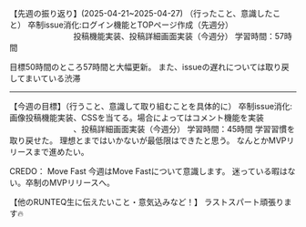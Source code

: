 【先週の振り返り】(2025-04-21~2025-04-27)
（行ったこと、意識したこと）
卒制issue消化:ログイン機能とTOPページ作成（先週分）
　　　　　　　　投稿機能実装、投稿詳細画面実装（今週分）
学習時間：57時間

目標50時間のところ57時間と大幅更新。
また、issueの遅れについては取り戻してまいている渋滞
***
【今週の目標】（行うこと、意識して取り組むことを具体的に）
卒制issue消化:画像投稿機能実装、CSSを当てる。場合によってはコメント機能を実装
　　　　　　　　、投稿詳細画面実装（今週分）
学習時間：45時間
学習習慣を取り戻せた。
理想とまではいかないが最低限はできたと思う。
なんとかMVPリリースまで進めたい。

CREDO： Move Fast
今週はMove Fastについて意識します。
迷っている暇はない。卒制のMVPリリースへ。

【他のRUNTEQ生に伝えたいこと・意気込みなど！】
ラストスパート頑張ります🔥